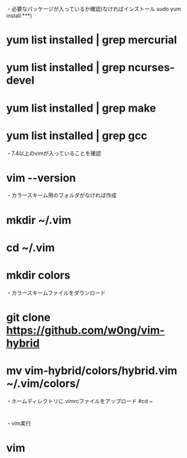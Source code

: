 ・必要なパッケージが入っているか確認(なければインストール sudo yum install ***)
# yum list installed | grep mercurial
# yum list installed | grep ncurses-devel
# yum list installed | grep make
# yum list installed | grep gcc

・7.4以上のvimが入っていることを確認
# vim --version

・カラースキーム用のフォルダがなければ作成
# mkdir ~/.vim
# cd ~/.vim
# mkdir colors

・カラースキームファイルをダウンロード
# git clone https://github.com/w0ng/vim-hybrid
# mv vim-hybrid/colors/hybrid.vim ~/.vim/colors/

・ホームディレクトリに.vimrcファイルをアップロード
#cd ~
#

・vim実行
# vim

